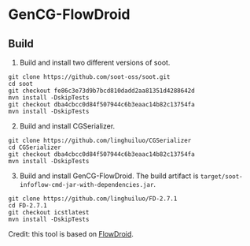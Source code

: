 # GenCG-FlowDroid
## Build 
1. Build and install two different versions of soot.
```
git clone https://github.com/soot-oss/soot.git
cd soot
git checkout fe86c3e73d9b7bcd810dadd2aa81351d4288642d
mvn install -DskipTests
git checkout dba4cbcc0d84f507944c6b3eaac14b82c13754fa
mvn install -DskipTests  
```
2. Build and install CGSerializer.
```
git clone https://github.com/linghuiluo/CGSerializer
cd CGSerializer
git checkout dba4cbcc0d84f507944c6b3eaac14b82c13754fa
mvn install -DskipTests
```
3. Build and install GenCG-FlowDroid. The build artifact is `target/soot-infoflow-cmd-jar-with-dependencies.jar`.
```
git clone https://github.com/linghuiluo/FD-2.7.1
cd FD-2.7.1
git checkout icstlatest
mvn install -DskipTests
```

Credit: this tool is based on [FlowDroid](https://github.com/secure-software-engineering/FlowDroid).
